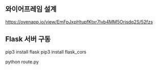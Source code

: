 ## 와이어프레임 설계
https://ovenapp.io/view/EmFpJxpHtupfKtxr7Ivb4MM5Orjsdq2S/52fzs

## Flask 서버 구동
pip3 install flask
pip3 install flask_cors

python route.py
